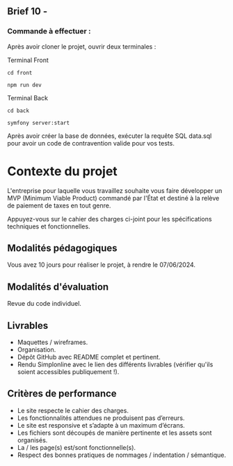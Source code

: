 ## Brief 10 - 
### Commande à effectuer :

Après avoir cloner le projet, ouvrir deux terminales :

Terminal Front
```shell
cd front
```

```shell
npm run dev
```

Terminal Back

```shell
cd back
```

```shell
symfony server:start
```

Après avoir créer la base de données, exécuter la requête SQL data.sql pour avoir un code de contravention valide pour vos tests. 

# Contexte du projet

L'entreprise pour laquelle vous travaillez souhaite vous faire développer un MVP (Minimum Viable Product) commandé par l'État et destiné à la relève de paiement de taxes en tout genre.

Appuyez-vous sur le cahier des charges ci-joint pour les spécifications techniques et fonctionnelles.

## Modalités pédagogiques

Vous avez 10 jours pour réaliser le projet, à rendre le 07/06/2024.

## Modalités d'évaluation

Revue du code individuel.

## Livrables

- Maquettes / wireframes.
- Organisation.
- Dépôt GitHub avec README complet et pertinent.
- Rendu Simplonline avec le lien des différents livrables (vérifier qu'ils soient accessibles publiquement !).

## Critères de performance

- Le site respecte le cahier des charges.
- Les fonctionnalités attendues ne produisent pas d’erreurs.
- Le site est responsive et s’adapte à un maximum d’écrans.
- Les fichiers sont découpés de manière pertinente et les assets sont organisés.
- La / les page(s) est/sont fonctionnelle(s).
- Respect des bonnes pratiques de nommages / indentation / sémantique.
